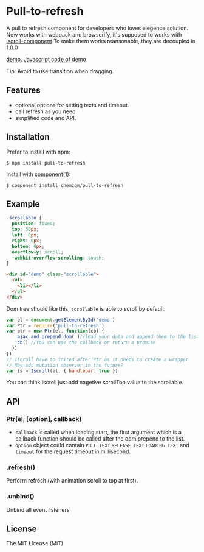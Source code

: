 # Pull-to-refresh

  A pull to refresh component for developers who loves elegence solution.
  Now works with webpack and browserify, it's supposed to works with [iscroll-component](https://github.com/chemzqm/iscroll)
  To make them works reansonable, they are decoupled in 1.0.0

  [demo](http://chemzqm.github.io/pull-to-refresh).
  [Javascript code of demo](https://github.com/chemzqm/pull-to-refresh/blob/gh-pages/index.js)

  Tip: Avoid to use transition when dragging.

## Features

* optional options for setting texts and timeout.
* call refresh as you need.
* simplified code and API.

## Installation

  Prefer to install with npm:

    $ npm install pull-to-refresh

  Install with [component(1)](http://component.io):

    $ component install chemzqm/pull-to-refresh

## Example
``` css
.scrollable {
  position: fixed;
  top: 50px;
  left: 0px;
  right: 0px;
  bottom: 0px;
  overflow-y: scroll;
  -webkit-overflow-scrolling: touch;
}
```
``` html
<div id="demo" class="scrollable">
  <ul>
    <li></li>
  </ul>
</div>
```
Dom tree should like this, `scrollable` is able to scroll by default.

``` js
var el = document.getElementById('demo')
var Ptr = require('pull-to-refresh')
var ptr = new Ptr(el, function(cb) {
    ajax_and_prepend_dom( )//load your data and append them to the list
    cb() //You can use the callback or return a promise
  })
})
// Iscroll have to inited after Ptr as it needs to create a wrapper
// May add mutation observer in the future?
var is = Iscroll(el, { handlebar: true })
```
You can think iscroll just add nagetive scrollTop value to the scrollable.

## API

### Ptr(el, [option], callback)

* `callback` is called when loading start, the first argument which is a callback function should be called after the dom prepend to the list.
* `option` object could contain `PULL_TEXT` `RELEASE_TEXT` `LOADING_TEXT` and `timeout` for the request timeout in millisecond.

### .refresh()

Perform refresh (with animation scroll to top at first).

### .unbind()

Unbind all event listeners

## License

  The MIT License (MIT)

